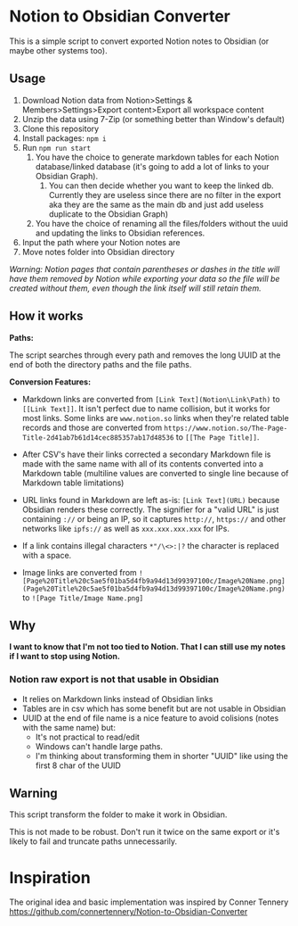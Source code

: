 # Notion to Obsidian Converter

This is a simple script to convert exported Notion notes to Obsidian (or maybe other systems too).

## Usage

1. Download Notion data from Notion>Settings & Members>Settings>Export content>Export all workspace content
2. Unzip the data using 7-Zip (or something better than Window's default)
3. Clone this repository
4. Install packages: `npm i`
5. Run `npm run start`
    1. You have the choice to generate markdown tables for each Notion database/linked database (it's going to add a lot of links to your Obsidian Graph).
        1. You can then decide whether you want to keep the linked db. Currently they are useless since there are no filter in the export aka they are the same as the main db and just add useless duplicate to the Obsidian Graph)
    2. You have the choice of renaming all the files/folders without the uuid and updating the links to Obsidian references.
6. Input the path where your Notion notes are
7. Move notes folder into Obsidian directory

_Warning: Notion pages that contain parentheses or dashes in the title will have them removed by Notion while exporting your data so the file will be created without them, even though the link itself will still retain them._

## How it works

**Paths:**

The script searches through every path and removes the long UUID at the end of both the directory paths and the file paths.

**Conversion Features:**

-   Markdown links are converted from `[Link Text](Notion\Link\Path)` to `[[Link Text]]`. It isn't perfect due to name collision, but it works for most links. Some links are `www.notion.so` links when they're related table records and those are converted from `https://www.notion.so/The-Page-Title-2d41ab7b61d14cec885357ab17d48536` to `[[The Page Title]]`.

-   After CSV's have their links corrected a secondary Markdown file is made with the same name with all of its contents converted into a Markdown table (multiline values are converted to single line because of Markdown table limitations)

-   URL links found in Markdown are left as-is: `[Link Text](URL)` because Obsidian renders these correctly. The signifier for a "valid URL" is just containing `://` or being an IP, so it captures `http://`, `https://` and other networks like `ipfs://` as well as `xxx.xxx.xxx.xxx` for IPs.

-   If a link contains illegal characters `*"/\<>:|?` the character is replaced with a space.

-   Image links are converted from `![Page%20Title%20c5ae5f01ba5d4fb9a94d13d99397100c/Image%20Name.png](Page%20Title%20c5ae5f01ba5d4fb9a94d13d99397100c/Image%20Name.png)` to `![Page Title/Image Name.png]`

## Why

**I want to know that I'm not too tied to Notion. That I can still use my notes if I want to stop using Notion.**

### Notion raw export is not that usable in Obsidian

-   It relies on Markdown links instead of Obsidian links
-   Tables are in csv which has some benefit but are not usable in Obsidian
-   UUID at the end of file name is a nice feature to avoid colisions (notes with the same name) but:
    -   It's not practical to read/edit
    -   Windows can't handle large paths.
    -   I'm thinking about transforming them in shorter "UUID" like using the first 8 char of the UUID

## Warning

This script transform the folder to make it work in Obsidian.

This is not made to be robust. Don't run it twice on the same export or it's likely to fail and truncate paths unnecessarily.

# Inspiration

The original idea and basic implementation was inspired by Conner Tennery https://github.com/connertennery/Notion-to-Obsidian-Converter
